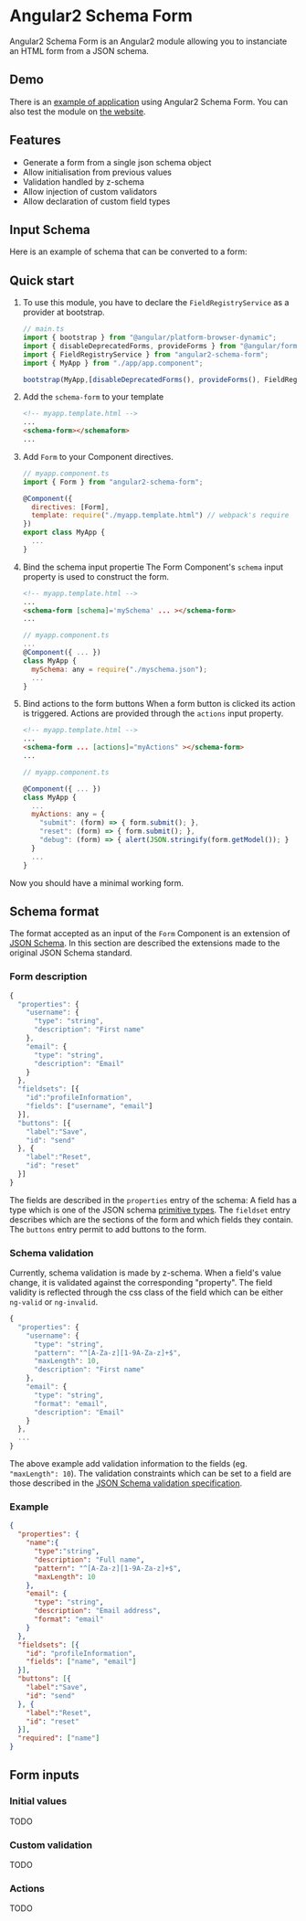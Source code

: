 # Angular2 Schema Form

Angular2 Schema Form is an Angular2 module allowing you to instanciate an HTML form from a JSON schema.

## Demo
There is an [example of application](https://github.com/fbessou/angular2-schema-form-demo) using Angular2 Schema Form.
You can also test the module on [the website](https://makinacorpus.github.com/angular2-schema-form).

## Features

* Generate a form from a single json schema object
* Allow initialisation from previous values
* Validation handled by z-schema
* Allow injection of custom validators
* Allow declaration of custom field types

## Input Schema
Here is an example of schema that can be converted to a form:

## Quick start
1. To use this module, you have to declare the `FieldRegistryService` as a provider at bootstrap.

	```js
	// main.ts
	import { bootstrap } from "@angular/platform-browser-dynamic";
	import { disableDeprecatedForms, provideForms } from "@angular/forms"
	import { FieldRegistryService } from "angular2-schema-form";
	import { MyApp } from "./app/app.component";

	bootstrap(MyApp,[disableDeprecatedForms(), provideForms(), FieldRegistryService]);
	```

2. Add the `schema-form` to your template

	```html
	<!-- myapp.template.html -->
	...
	<schema-form></schemaform>
	...
	```

3. Add `Form` to your Component directives.

	```js
	// myapp.component.ts
	import { Form } from "angular2-schema-form";

	@Component({
	  directives: [Form],
	  template: require("./myapp.template.html") // webpack's require
	})
	export class MyApp {
	  ...
	}
	```

4. Bind the schema input propertie
	The Form Component's `schema` input property is used to construct the form.
	```html
	<!-- myapp.template.html -->
	...
	<schema-form [schema]='mySchema' ... ></schema-form>
	...
	```

	```js
	// myapp.component.ts
	...
	@Component({ ... })
	class MyApp {
	  mySchema: any = require("./myschema.json");
	  ...
	}
	```

5. Bind actions to the form buttons
	When a form button is clicked its action is triggered. Actions are provided through the `actions` input property.

	```html
	<!-- myapp.template.html -->
	...
	<schema-form ... [actions]="myActions" ></schema-form>
	...
	```

	```js
	// myapp.component.ts
	
	@Component({ ... })
	class MyApp {
	  ...
	  myActions: any = {
	    "submit": (form) => { form.submit(); },
	    "reset": (form) => { form.submit(); },
	    "debug": (form) => { alert(JSON.stringify(form.getModel()); }
	  }
	  ...
	}
	```
Now you should have a minimal working form.

## Schema format

The format accepted as an input of the `Form` Component is an extension of [JSON Schema](http://json-schema.org/).
In this section are described the extensions made to the original JSON Schema standard.

### Form description

```js
{
  "properties": {
    "username": {
      "type": "string",
      "description": "First name"
    },
    "email": {
      "type": "string",
      "description": "Email"
    }
  },
  "fieldsets": [{
    "id":"profileInformation",
    "fields": ["username", "email"]
  }],
  "buttons": [{
    "label":"Save",
    "id": "send"
  }, {
    "label":"Reset",
    "id": "reset"
  }]
}
```

The fields are described in the `properties` entry of the schema:
A field has a type which is one of the JSON schema [primitive types](http://json-schema.org/latest/json-schema-core.html#anchor8).
The `fieldset` entry describes which are the sections of the form and which fields they contain.
The `buttons` entry permit to add buttons to the form.

### Schema validation
Currently, schema validation is made by z-schema. When a field's value change, it is validated against the corresponding "property".
The field validity is reflected through the css class of the field which can be either `ng-valid` or `ng-invalid`.

```js
{
  "properties": {
    "username": {
      "type": "string",
      "pattern": "^[A-Za-z][1-9A-Za-z]+$",
      "maxLength": 10,
      "description": "First name"
    },
    "email": {
      "type": "string",
      "format": "email",
      "description": "Email"
    }
  },
  ...
}
```

The above example add validation information to the fields (eg. `"maxLength": 10`). The validation constraints which can be set to a field are those described in the [JSON Schema validation specification](http://json-schema.org/latest/json-schema-validation.html).

### Example
```json
{
  "properties": {
    "name":{
      "type":"string",
      "description": "Full name",
      "pattern": "^[A-Za-z][1-9A-Za-z]+$",
      "maxLength": 10
    },
    "email": {
      "type": "string",
      "description": "Email address",
      "format": "email"
    }
  },
  "fieldsets": [{
    "id": "profileInformation",
    "fields": ["name", "email"]
  }],
  "buttons": [{
    "label":"Save",
    "id": "send"
  }, {
    "label":"Reset",
    "id": "reset"
  }],
  "required": ["name"]
}
```

## Form inputs

### Initial values
TODO

### Custom validation
TODO

### Actions
TODO
